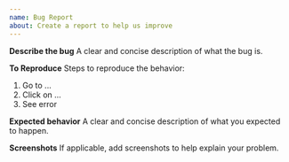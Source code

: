 ```yaml
---
name: Bug Report
about: Create a report to help us improve
---
```


**Describe the bug**
A clear and concise description of what the bug is.

**To Reproduce**
Steps to reproduce the behavior:
1. Go to ...
2. Click on ...
3. See error

**Expected behavior**
A clear and concise description of what you expected to happen.

**Screenshots**
If applicable, add screenshots to help explain your problem.
